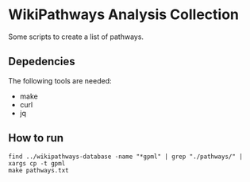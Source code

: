 # WikiPathways Analysis Collection

Some scripts to create a list of pathways.

## Depedencies

The following tools are needed:

* make
* curl
* jq

## How to run

```shell
find ../wikipathways-database -name "*gpml" | grep "./pathways/" | xargs cp -t gpml
make pathways.txt
```

